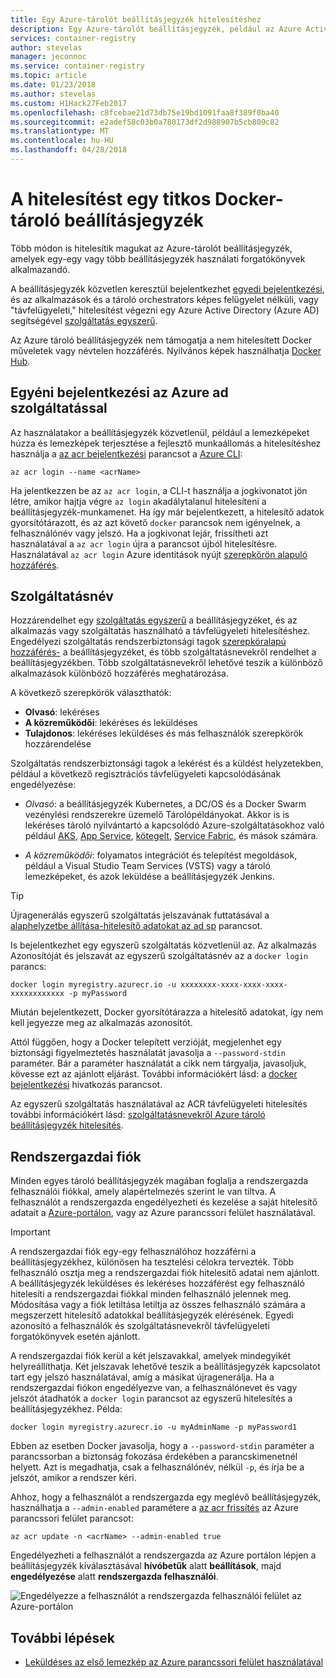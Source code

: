 ```yaml
---
title: Egy Azure-tárolót beállításjegyzék hitelesítéshez
description: Egy Azure-tárolót beállításjegyzék, például az Azure Active Directory hitelesítési beállítások a rendszerbiztonsági tagok közvetlen és a beállításjegyzék bejelentkezési szolgáltatás.
services: container-registry
author: stevelas
manager: jeconnoc
ms.service: container-registry
ms.topic: article
ms.date: 01/23/2018
ms.author: stevelas
ms.custom: H1Hack27Feb2017
ms.openlocfilehash: c8fcebae21d73db75e19bd1091faa8f389f0ba40
ms.sourcegitcommit: e2adef58c03b0a780173df2d988907b5cb809c82
ms.translationtype: MT
ms.contentlocale: hu-HU
ms.lasthandoff: 04/28/2018
---
```

# <a name="authenticate-with-a-private-docker-container-registry"></a>A hitelesítést egy titkos Docker-tároló beállításjegyzék

Több módon is hitelesítik magukat az Azure-tárolót beállításjegyzék, amelyek egy-egy vagy több beállításjegyzék használati forgatókönyvek alkalmazandó.

A beállításjegyzék közvetlen keresztül bejelentkezhet [egyedi bejelentkezési](#individual-login-with-azure-ad), és az alkalmazások és a tároló orchestrators képes felügyelet nélküli, vagy "távfelügyeleti," hitelesítést végezni egy Azure Active Directory (Azure AD) segítségével [ szolgáltatás egyszerű](#service-principal).

Az Azure tároló beállításjegyzék nem támogatja a nem hitelesített Docker műveletek vagy névtelen hozzáférés. Nyilvános képek használhatja [Docker Hub](https://docs.docker.com/docker-hub/).

## <a name="individual-login-with-azure-ad"></a>Egyéni bejelentkezési az Azure ad szolgáltatással

Az használatakor a beállításjegyzék közvetlenül, például a lemezképeket húzza és lemezképek terjesztése a fejlesztő munkaállomás a hitelesítéshez használja a [az acr bejelentkezési](/cli/azure/acr?view=azure-cli-latest#az_acr_login) parancsot a [Azure CLI](/cli/azure/install-azure-cli):

```azurecli
az acr login --name <acrName>
```

Ha jelentkezzen be az `az acr login`, a CLI-t használja a jogkivonatot jön létre, amikor hajtja végre `az login` akadálytalanul hitelesíteni a beállításjegyzék-munkamenet. Ha így már bejelentkezett, a hitelesítő adatok gyorsítótárazott, és az azt követő `docker` parancsok nem igényelnek, a felhasználónév vagy jelszó. Ha a jogkivonat lejár, frissítheti azt használatával a `az acr login` újra a parancsot újból hitelesítésre. Használatával `az acr login` Azure identitások nyújt [szerepkörön alapuló hozzáférés](../role-based-access-control/role-assignments-portal.md).

## <a name="service-principal"></a>Szolgáltatásnév

Hozzárendelhet egy [szolgáltatás egyszerű](../active-directory/develop/active-directory-application-objects.md) a beállításjegyzéket, és az alkalmazás vagy szolgáltatás használható a távfelügyeleti hitelesítéshez. Engedélyezi szolgáltatás rendszerbiztonsági tagok [szerepköralapú hozzáférés-](../role-based-access-control/role-assignments-portal.md) a beállításjegyzéket, és több szolgáltatásnevekről rendelhet a beállításjegyzékben. Több szolgáltatásnevekről lehetővé teszik a különböző alkalmazások különböző hozzáférés meghatározása.

A következő szerepkörök választhatók:

  * **Olvasó**: lekéréses
  * **A közreműködői**: lekéréses és leküldéses
  * **Tulajdonos**: lekéréses leküldéses és más felhasználók szerepkörök hozzárendelése

Szolgáltatás rendszerbiztonsági tagok a lekérést és a küldést helyzetekben, például a következő regisztrációs távfelügyeleti kapcsolódásának engedélyezése:

  * *Olvasó*: a beállításjegyzék Kubernetes, a DC/OS és a Docker Swarm vezénylési rendszerekre üzemelő Tárolópéldányokat. Akkor is is lekéréses tároló nyilvántartó a kapcsolódó Azure-szolgáltatásokhoz való például [AKS](../aks/index.yml), [App Service](../app-service/index.yml), [kötegelt](../batch/index.yml), [Service Fabric](/azure/service-fabric/), és mások számára.

  * *A közreműködői*: folyamatos integrációt és telepítést megoldások, például a Visual Studio Team Services (VSTS) vagy a tároló lemezképeket, és azok leküldése a beállításjegyzék Jenkins.

> [!TIP]
> Újragenerálás egyszerű szolgáltatás jelszavának futtatásával a [alaphelyzetbe állítása-hitelesítő adatokat az ad sp](/cli/azure/ad/sp?view=azure-cli-latest#az_ad_sp_reset_credentials) parancsot.
>

Is bejelentkezhet egy egyszerű szolgáltatás közvetlenül az. Az alkalmazás Azonosítóját és jelszavát az egyszerű szolgáltatásnév az a `docker login` parancs:

```
docker login myregistry.azurecr.io -u xxxxxxxx-xxxx-xxxx-xxxx-xxxxxxxxxxxx -p myPassword
```

Miután bejelentkezett, Docker gyorsítótárazza a hitelesítő adatokat, így nem kell jegyezze meg az alkalmazás azonosítót.

Attól függően, hogy a Docker telepített verzióját, megjelenhet egy biztonsági figyelmeztetés használatát javasolja a `--password-stdin` paraméter. Bár a paraméter használatát a cikk nem tárgyalja, javasoljuk, kövesse ezt az ajánlott eljárást. További információkért lásd: a [docker bejelentkezési](https://docs.docker.com/engine/reference/commandline/login/) hivatkozás parancsot.

Az egyszerű szolgáltatás használatával az ACR távfelügyeleti hitelesítés további információkért lásd: [szolgáltatásnevekről Azure tároló beállításjegyzék hitelesítés](container-registry-auth-service-principal.md).

## <a name="admin-account"></a>Rendszergazdai fiók

Minden egyes tároló beállításjegyzék magában foglalja a rendszergazda felhasználói fiókkal, amely alapértelmezés szerint le van tiltva. A felhasználót a rendszergazda engedélyezheti és kezelése a saját hitelesítő adatait a [Azure-portálon](container-registry-get-started-portal.md#create-a-container-registry), vagy az Azure parancssori felület használatával.

> [!IMPORTANT]
> A rendszergazdai fiók egy-egy felhasználóhoz hozzáférni a beállításjegyzékhez, különösen ha tesztelési célokra tervezték. Több felhasználó osztja meg a rendszergazdai fiók hitelesítő adatai nem ajánlott. A beállításjegyzék leküldéses és lekéréses hozzáférést egy felhasználó hitelesíti a rendszergazdai fiókkal minden felhasználó jelennek meg. Módosítása vagy a fiók letiltása letiltja az összes felhasználó számára a megszerzett hitelesítő adatokkal beállításjegyzék elérésének. Egyedi azonosító a felhasználók és szolgáltatásnevekről távfelügyeleti forgatókönyvek esetén ajánlott.
>

A rendszergazdai fiók kerül a két jelszavakkal, amelyek mindegyikét helyreállíthatja. Két jelszavak lehetővé teszik a beállításjegyzék kapcsolatot tart egy jelszó használatával, amíg a másikat újragenerálja. Ha a rendszergazdai fiókon engedélyezve van, a felhasználónevet és vagy jelszót átadhatók a `docker login` parancsot az egyszerű hitelesítés a beállításjegyzékhez. Példa:

```
docker login myregistry.azurecr.io -u myAdminName -p myPassword1
```

Ebben az esetben Docker javasolja, hogy a `--password-stdin` paraméter a parancssorban a biztonság fokozása érdekében a parancskimenetnél helyett. Azt is megadhatja, csak a felhasználónév, nélkül `-p`, és írja be a jelszót, amikor a rendszer kéri.

Ahhoz, hogy a felhasználót a rendszergazda egy meglévő beállításjegyzék, használhatja a `--admin-enabled` paramétere a [az acr frissítés](/cli/azure/acr?view=azure-cli-latest#az_acr_update) az Azure parancssori felület parancsot:

```azurecli
az acr update -n <acrName> --admin-enabled true
```

Engedélyezheti a felhasználót a rendszergazda az Azure portálon lépjen a beállításjegyzék kiválasztásával **hívóbetűk** alatt **beállítások**, majd **engedélyezése** alatt **rendszergazda felhasználói**.

![Engedélyezze a felhasználót a rendszergazda felhasználói felület az Azure-portálon][auth-portal-01]

## <a name="next-steps"></a>További lépések

* [Leküldéses az első lemezkép az Azure parancssori felület használatával](container-registry-get-started-azure-cli.md)

<!-- IMAGES -->
[auth-portal-01]: ./media/container-registry-authentication/auth-portal-01.png
